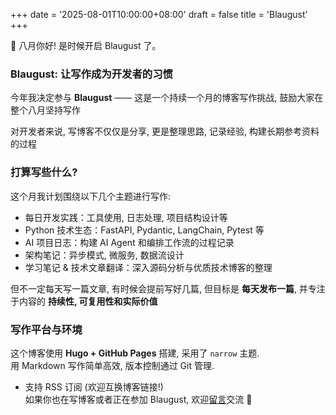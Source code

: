 +++
date = '2025-08-01T10:00:00+08:00'
draft = false
title = 'Blaugust'
+++

🎈 八月你好! 是时候开启 Blaugust 了。

### Blaugust: 让写作成为开发者的习惯

今年我决定参与 **Blaugust** —— 这是一个持续一个月的博客写作挑战, 鼓励大家在整个八月坚持写作

对开发者来说, 写博客不仅仅是分享, 更是整理思路, 记录经验, 构建长期参考资料的过程

### 打算写些什么?

这个月我计划围绕以下几个主题进行写作:

- 每日开发实践：工具使用, 日志处理, 项目结构设计等
- Python 技术生态：FastAPI, Pydantic, LangChain, Pytest 等
- AI 项目日志：构建 AI Agent 和编排工作流的过程记录
- 架构笔记：异步模式, 微服务, 数据流设计
- 学习笔记 & 技术文章翻译：深入源码分析与优质技术博客的整理

但不一定每天写一篇文章, 有时候会提前写好几篇, 但目标是 **每天发布一篇**, 并专注于内容的 **持续性, 可复用性和实际价值**

### 写作平台与环境

这个博客使用 **Hugo + GitHub Pages** 搭建, 采用了 `narrow` 主题.  
用 Markdown 写作简单高效, 版本控制通过 Git 管理.

- 支持 RSS 订阅 (欢迎互换博客链接!)  
  如果你也在写博客或者正在参加 Blaugust, 欢迎[留言](https://github.com/Starslayerx/starslayerx.github.io/issues)交流 👋

